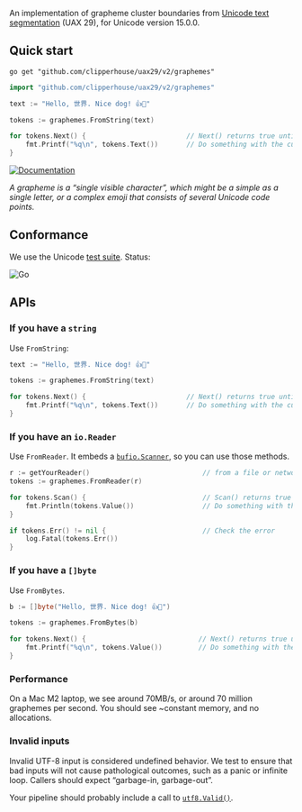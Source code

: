 An implementation of grapheme cluster boundaries from [Unicode text segmentation](https://unicode.org/reports/tr29/#Grapheme_Cluster_Boundaries) (UAX 29), for Unicode version 15.0.0.

## Quick start

```
go get "github.com/clipperhouse/uax29/v2/graphemes"
```

```go
import "github.com/clipperhouse/uax29/v2/graphemes"

text := "Hello, 世界. Nice dog! 👍🐶"

tokens := graphemes.FromString(text)

for tokens.Next() {                         // Next() returns true until end of data
	fmt.Printf("%q\n", tokens.Text())       // Do something with the current grapheme
}
```

[![Documentation](https://pkg.go.dev/badge/github.com/clipperhouse/uax29/v2/graphemes.svg)](https://pkg.go.dev/github.com/clipperhouse/uax29/v2/graphemes)

_A grapheme is a “single visible character”, which might be a simple as a single letter, or a complex emoji that consists of several Unicode code points._

## Conformance

We use the Unicode [test suite](https://unicode.org/reports/tr41/tr41-26.html#Tests29). Status:

![Go](https://github.com/clipperhouse/uax29/actions/workflows/gotest.yml/badge.svg)

## APIs

### If you have a `string`

Use `FromString`:

```go
text := "Hello, 世界. Nice dog! 👍🐶"

tokens := graphemes.FromString(text)

for tokens.Next() {                         // Next() returns true until end of data
	fmt.Printf("%q\n", tokens.Text())       // Do something with the current grapheme
}
```

### If you have an `io.Reader`

Use `FromReader`. It embeds a [`bufio.Scanner`](https://pkg.go.dev/bufio#Scanner), so you can use those methods.

```go
r := getYourReader()                            // from a file or network maybe
tokens := graphemes.FromReader(r)

for tokens.Scan() {                             // Scan() returns true until error or EOF
	fmt.Println(tokens.Value())                 // Do something with the current grapheme
}

if tokens.Err() != nil {                        // Check the error
	log.Fatal(tokens.Err())
}
```

### If you have a `[]byte`

Use `FromBytes`.

```go
b := []byte("Hello, 世界. Nice dog! 👍🐶")

tokens := graphemes.FromBytes(b)

for tokens.Next() {                            // Next() returns true until end of data
	fmt.Printf("%q\n", tokens.Value())         // Do something with the current grapheme
}
```

### Performance

On a Mac M2 laptop, we see around 70MB/s, or around 70 million graphemes per second. You should see ~constant memory, and no allocations.

### Invalid inputs

Invalid UTF-8 input is considered undefined behavior. We test to ensure that bad inputs will not cause pathological outcomes, such as a panic or infinite loop. Callers should expect “garbage-in, garbage-out”.

Your pipeline should probably include a call to [`utf8.Valid()`](https://pkg.go.dev/unicode/utf8#Valid).
